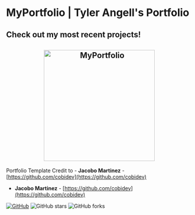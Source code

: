 # MyPortfolio | Tyler Angell's Portfolio

## Check out my most recent projects!

<h2 align="center">
  <img src="/examples/Portfolio.gif" alt="MyPortfolio" width="300px" />
  <br>
</h2>

Portfolio Template Credit to - **Jacobo Martinez** - [https://github.com/cobidev](https://github.com/cobidev)

- **Jacobo Martinez** - [https://github.com/cobidev](https://github.com/cobidev)

[![GitHub](https://img.shields.io/github/license/cobidev/simplefolio?color=blue)](https://github.com/cobidev/simplefolio/blob/master/LICENSE.md) ![GitHub stars](https://img.shields.io/github/stars/cobidev/simplefolio) ![GitHub forks](https://img.shields.io/github/forks/cobidev/simplefolio)